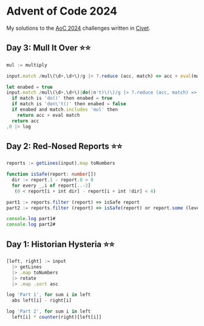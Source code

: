 # Advent of Code 2024

My solutions to the [AoC 2024](https://adventofcode.com/2024) challenges written in [Civet](https://civet.dev).

## Day 3: Mull It Over ⭐⭐

```ts
mul := multiply

input.match /mul\(\d+,\d+\)/g |> ?.reduce (acc, match) => acc + eval(match), 0 |> log

let enabed = true
input.match /mul\(\d+,\d+\)|do(|n't)\(\)/g |> ?.reduce (acc, match) => 
  if match is 'do()' then enabed = true
  if match is 'don\'t()' then enabed = false
  if enabed and match.includes 'mul' then 
    return acc + eval match
  return acc
,0 |> log
```

## Day 2: Red-Nosed Reports ⭐⭐

```ts
reports := getLines(input).map toNumbers

function isSafe(report: number[])
  dir := report.1 - report.0 > 0
  for every _,i of report[..-2]
   (0 < report[i + int dir] - report[i + int !dir] < 4)

part1 := reports.filter (report) => isSafe report
part2 := reports.filter (report) => isSafe(report) or report.some (level, index) => isSafe report.toSpliced index, 1

console.log part1#
console.log part2#
```

## Day 1: Historian Hysteria ⭐⭐

```ts
[left, right] := input
  |> getLines
  |> .map toNumbers
  |> rotate
  |> .map .sort asc

log 'Part 1', for sum i in left
  abs left[i] - right[i]

log 'Part 2', for sum i in left
  left[i] * counter(right)[left[i]]
```
